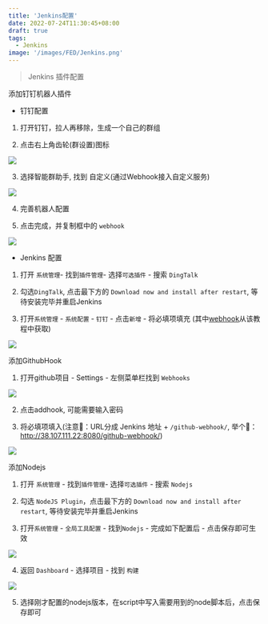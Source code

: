```yaml
---
title: 'Jenkins配置'
date: 2022-07-24T11:30:45+08:00
draft: true
tags:
  - Jenkins
image: '/images/FED/Jenkins.png'
---
```


> Jenkins 插件配置

<!--more-->


<a name="DingtalkBot">添加钉钉机器人插件</a>

- 钉钉配置

1. 打开钉钉，拉人再移除，生成一个自己的群组

2. 点击右上角齿轮(群设置)图标

![](/images/Post/Jenkins/dingtalk_add_bot_1.jpg)

3. 选择智能群助手, 找到 自定义(通过Webhook接入自定义服务)

![](/images/Post/Jenkins/dingtalk_add_bot_2.jpg)

4. 完善机器人配置

5. 点击完成，并复制框中的 `webhook`

![](/images/Post/Jenkins/dingtalk_add_bot_3.png)

- Jenkins 配置
1. 打开 `系统管理`- 找到`插件管理`- 选择`可选插件` - 搜索 `DingTalk` 

2. 勾选`DingTalk`, 点击最下方的 `Download now and install after restart`, 等待安装完毕并重启Jenkins

3. 打开`系统管理` - `系统配置` - `钉钉` - 点击`新增` - 将必填项填充 (其中[webhook](#GithubHook)从该教程中获取)

![](/images/Post/Jenkins/dingtalk_add_bot_0.png)

<a name="GithubHook">添加GithubHook</a>

1. 打开github项目 - Settings - 左侧菜单栏找到 `Webhooks`

![](/images/Post/Jenkins/github_add_hook_0.jpg)

2. 点击addhook, 可能需要输入密码

3. 将必填项填入(注意📢：URL分成 Jenkins 地址 + `/github-webhook/`, 举个🌰： http://38.107.111.22:8080/github-webhook/)

![](/images/Post/Jenkins/github_add_hook_1.jpg)


<a name="Nodejs">添加Nodejs</a>

1. 打开 `系统管理` - 找到`插件管理`- 选择`可选插件` - 搜索 `Nodejs`

2. 勾选 `NodeJS Plugin`，点击最下方的 `Download now and install after restart`, 等待安装完毕并重启Jenkins

3. 打开`系统管理` - `全局工具配置` - 找到`Nodejs` - 完成如下配置后 - 点击保存即可生效

![](/images/Post/Jenkins/add_nodejs_0.jpg)

4. 返回 `Dashboard` - 选择项目 - 找到 `构建` 

![](/images/Post/Jenkins/add_nodejs_1.jpg)

5. 选择刚才配置的nodejs版本，在script中写入需要用到的node脚本后，点击保存即可